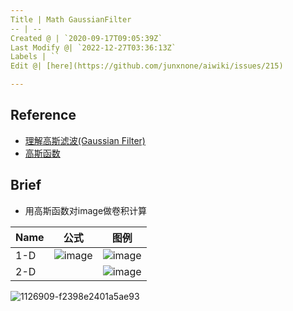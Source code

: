 ```yaml
---
Title | Math GaussianFilter
-- | --
Created @ | `2020-09-17T09:05:39Z`
Last Modify @| `2022-12-27T03:36:13Z`
Labels | ``
Edit @| [here](https://github.com/junxnone/aiwiki/issues/215)

---
```

## Reference
- [理解高斯滤波(Gaussian Filter)](https://www.jianshu.com/p/961490ea0458)
- [高斯函数](https://www.cnblogs.com/pacino12134/p/11372555.html)

## Brief
- 用高斯函数对image做卷积计算

Name | 公式 | 图例 
-- | -- | --
1-D | ![image](https://user-images.githubusercontent.com/2216970/93450141-3277fb80-f908-11ea-805b-9c81bfc5e0ea.png) | ![image](https://user-images.githubusercontent.com/2216970/93450193-41f74480-f908-11ea-8265-830cec3884ee.png)
2-D | | ![image](https://user-images.githubusercontent.com/2216970/93450244-54717e00-f908-11ea-83a8-8a6c80448fb2.png)

![1126909-f2398e2401a5ae93](https://user-images.githubusercontent.com/2216970/93450602-bd58f600-f908-11ea-9e66-e63d90d6474d.gif)

